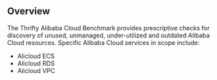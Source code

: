 ## Overview

The Thrifty Alibaba Cloud Benchmark provides prescriptive checks for discovery of unused, unmanaged, under-utilized and outdated Alibaba Cloud resources. Specific Alibaba Cloud services in scope include:

* Alicloud ECS
* Alicloud RDS
* Alicloud VPC